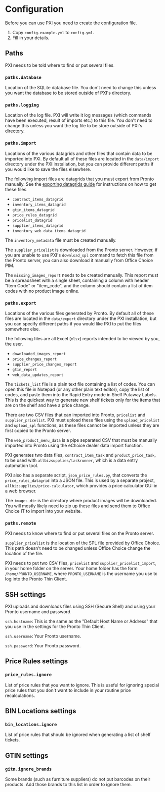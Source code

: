 # Configuration

Before you can use PXI you need to create the configuration file.

1. Copy `config.example.yml` to `config.yml`.
2. Fill in your details.

## Paths

PXI needs to be told where to find or put several files.

### `paths.database`

Location of the SQLite database file. You don't need to change this unless you want the database to be stored outside of PXI's directory.

### `paths.logging`

Location of the log file. PXI will write it log messages (which commands have been executed, result of imports etc.) to this file. You don't need to change this unless you want the log file to be store outside of PXI's directory.

### `paths.import`

Locations of the various datagrids and other files that contain data to be imported into PXI. By default all of these files are located in the `data/import` directory under the PXI installation, but you can provide different paths if you would like to save the files elsewhere.

The following import files are datagrids that you must export from Pronto manually. See the [exporting datagrids guide](datagrid_export_guide.md) for instructions on how to get these files.

- `contract_items_datagrid`
- `inventory_items_datagrid`
- `gtin_items_datagrid`
- `price_rules_datagrid`
- `pricelist_datagrid`
- `supplier_items_datagrid`
- `inventory_web_data_items_datagrid`

The `inventory_metadata` file must be created manually.

The `supplier_pricelist` is downloaded from the Pronto server. However, if you are unable to use PXI's `download_spl` command to fetch this file from the Pronto server, you can also download it manually from Office Choice PIM.

The `missing_images_report` needs to be created manually. This report must be a spreadsheet with a single sheet, containing a column with header "Item Code" or "item_code", and the column should contain a list of item codes with no product image online.

### `paths.export`

Locations of the various files generated by Pronto. By default all of these files are located in the `data/export` directory under the PXI installation, but you can specify different paths if you would like PXI to put the files somewhere else.

The following files are all Excel (`xlsx`) reports intended to be viewed by you, the user.

- `downloaded_images_report`
- `price_changes_report`
- `supplier_price_changes_report`
- `gtin_report`
- `web_data_updates_report`

The `tickets_list` file is a plain text file containing a list of codes. You can open this file in Notepad (or any other plain text editor), copy the list of codes, and paste them into the Rapid Entry mode in Shelf Putaway Labels. This is the quickest way to generate new shelf tickets only for the items that are on the shelf and have a price change.

There are two CSV files that can imported into Pronto, `pricelist` and `supplier_pricelist`. PXI must upload these files using the `upload_pricelist` and `upload_spl` functions, as these files cannot be imported unless they are first copied to the Pronto server.

The `web_product_menu_data` is a pipe separated CSV that must be manually imported into Pronto using the eChoice dealer data import function.

PXI generates two data files, `contract_item_task` and `product_price_task`, to be used with `allbizsupplies/taskrunner`, which is a data entry automation tool.

PXI also has a separate script, `json_price_rules.py`, that converts the `price_rules_datagrid` into a JSON file. This is used by a separate project, `allbizsupplies/price-calculator`, which provides a price calculator GUI in a web browser.

The `images_dir` is the directory where product images will be downloaded. You will mostly likely need to zip up these files and send them to Office Choice IT to import into your website.

### `paths.remote`

PXI needs to know where to find or put several files on the Pronto server.

`supplier_pricelist` is the location of the SPL file provided by Office Choice. This path doesn't need to be changed unless Office Choice change the location of the file.

PXI needs to put two CSV files, `pricelist` and `supplier_pricelist_import`, in your home folder on the server. Your home folder has the form `/home/PRONTO_USERNAME`, where `PRONTO_USERNAME` is the username you use to log into the Pronto Thin Client.

## SSH settings

PXI uploads and downloads files using SSH (Secure Shell) and using your Pronto username and password.

`ssh.hostname`: This is the same as the "Default Host Name or Address" that you use in the settings for the Pronto Thin Client.

`ssh.username`: Your Pronto username.

`ssh.password`: Your Pronto password.

## Price Rules settings

### `price_rules.ignore`

List of price rules that you want to ignore. This is useful for ignoring special price rules that you don't want to include in your routine price recalculations.

## BIN Locations settings

### `bin_locations.ignore`

List of price rules that should be ignored when generating a list of shelf tickets.

## GTIN settings

### `gitn.ignore_brands`

Some brands (such as furniture suppliers) do not put barcodes on their products. Add those brands to this list in order to ignore them.
